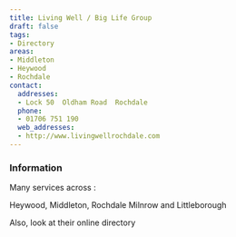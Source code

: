 ```yaml
---
title: Living Well / Big Life Group
draft: false
tags:
- Directory
areas:
- Middleton
- Heywood
- Rochdale
contact:
  addresses:
  - Lock 50  Oldham Road  Rochdale
  phone:
  - 01706 751 190
  web_addresses:
  - http://www.livingwellrochdale.com
---
```


### Information
Many services across :

Heywood, Middleton, Rochdale Milnrow
and Littleborough

Also, look at their online directory
